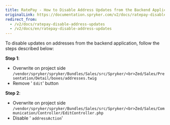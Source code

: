 ```yaml
---
title: RatePay - How to Disable Address Updates from the Backend Application
originalLink: https://documentation.spryker.com/v2/docs/ratepay-disable-address-updates
redirect_from:
  - /v2/docs/ratepay-disable-address-updates
  - /v2/docs/en/ratepay-disable-address-updates
---
```


To disable updates on addresses from the backend application, follow the steps described below:

**Step 1**:

* Overwrite on project side
`/vendor/spryker/spryker/Bundles/Sales/src/Spryker/<br>Zed/Sales/Presentation/Detail/boxes/addresses.twig`
* Remove ' `Edit`' button

**Step 2**:

* Overwrite on project side
`/vendor/spryker/spryker/Bundles/Sales/src/Spryker/<br>Zed/Sales/Communication/Controller/EditController.php`
* Disable ' `addressAction`'
